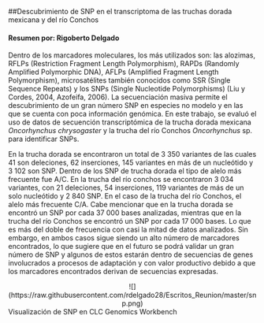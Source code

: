 ##Descubrimiento de SNP en el transcriptoma de las truchas dorada mexicana y del río Conchos 

#### Resumen por: Rigoberto Delgado

Dentro de los marcadores moleculares, los más utilizados son: las alozimas, RFLPs (Restriction Fragment Length Polymorphism), RAPDs (Randomly Amplified Polymorphic DNA), AFLPs (Amplified Fragment Length Polymorphism), microsatélites también conocidos como SSR (Single Sequence Repeats) y los SNPs (Single Nucleotide Polymorphisms) (Liu y Cordes, 2004, Azofeifa, 2006). La secuenciación masiva permite el descubrimiento de un gran número SNP en especies no modelo y en las que se cuenta con poca información genómica. En este trabajo, se evaluó el uso de datos de secuención transcriptómica de la trucha dorada mexicana *Oncorhynchus chrysogaster* y la trucha del río Conchos *Oncorhynchus* sp. para identificar SNPs. 

En la trucha dorada se encontraron un total de 3 350 variantes de las cuales 41 son deleciones, 62 inserciones, 145 variantes en más de un nucleótido y 3 102 son SNP. Dentro de los SNP de trucha dorada el tipo de alelo más frecuente fue A/C. En la trucha del río conchos se encontraron 3 034 variantes, con 21 deleciones, 54 inserciones, 119 variantes de más de un solo nucleótido y 2 840 SNP. En el caso de la trucha del río Conchos, el alelo más frecuente C/A. Cabe mencionar que en la trucha dorada se encontró un SNP por cada 37 000 bases analizadas, mientras que en la trucha del río Conchos se encontró un SNP por cada 17 000 bases. Lo que es más del doble de frecuencia con casi la mitad de datos analizados. Sin embargo, en ambos casos sigue siendo un alto número de marcadores encontrados, lo que sugiere que en el futuro se podrá validar un gran número de SNP y algunos de estos estarán dentro de secuencias de genes involucrados a procesos de adaptación y con valor productivo debido a que los marcadores encontrados derivan de secuencias expresadas.


<center>![](https://raw.githubusercontent.com/rdelgado28/Escritos_Reunion/master/snp.png)</center>
Visualización de SNP en CLC Genomics Workbench
